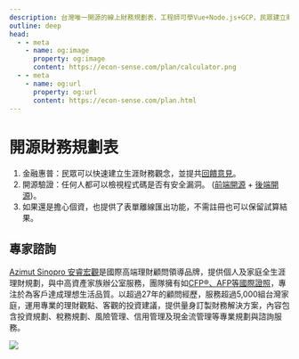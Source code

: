 ```yaml
---
description: 台灣唯一開源的線上財務規劃表，工程師可學Vue+Node.js+GCP，民眾建立財務觀念，並提供回饋意見。
outline: deep
head:
  - - meta
    - name: og:image
      property: og:image
      content: https://econ-sense.com/plan/calculator.png
  - - meta
    - name: og:url
      property: og:url
      content: https://econ-sense.com/plan.html
---
```

<!-- https://vitepress.dev/reference/frontmatter-config#head -->

# 開源財務規劃表

1. 金融惠普：民眾可以快速建立生涯財務觀念，並提共<a href="/calendar.html#聯絡en">回饋意見</a>。
2. 開源驗證：任何人都可以檢視程式碼是否有安全漏洞。 (<a href="https://github.com/Chuiantw1212/econ-sense-vitepress" target="_blank">前端開源</a> + <a href="https://github.com/Chuiantw1212/econ-sense-ap-hyper-express" target="_blank">後端開源</a>)。
3. 如果還是擔心個資，也提供了表單離線匯出功能，不需註冊也可以保留試算結果。

<Calculator></Calculator>

## 專家諮詢
<a href="https://www.azsinopro.com.tw/" target="_blank">Azimut Sinopro 安睿宏觀</a>是國際高端理財顧問領導品牌，提供個人及家庭全生涯理財規劃，與中高資產家族辦公室服務，團隊擁有如<a href="https://www.fpat.org.tw/Certification/List" target="_blank">CFP®、AFP等國際證照</a>，專注於為客戶達成理想生活品質。以超過27年的顧問經歷，服務超過5,000組台灣家庭，運用專業的理財觀點、客觀的投資建議，提供量身訂製財務解決方案，內容包含投資規劃、稅務規劃、風險管理、信用管理及現金流管理等專業規劃與諮詢服務。

<a href="https://www.azsinopro.com.tw/" target="_blank">
  <img src="/plan/Group175.png">
</a>

<script setup>
import Calculator from './components/calculator/index.vue'
</script>
